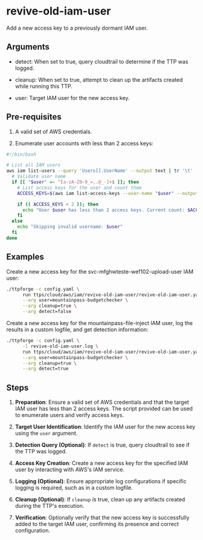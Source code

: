 # revive-old-iam-user

Add a new access key to a previously dormant IAM user.

## Arguments

- detect: When set to true, query cloudtrail to determine if the
  TTP was logged.

- cleanup: When set to true, attempt to clean up the artifacts created
  while running this TTP.

- user: Target IAM user for the new access key.

## Pre-requisites

1. A valid set of AWS credentials.

2. Enumerate user accounts with less than 2 access keys:

  ```bash
  #!/bin/bash

  # List all IAM users
  aws iam list-users --query 'Users[].UserName' --output text | tr '\t' '\n' | while read -r user; do
    # Validate user name
    if [[ "$user" =~ ^[a-zA-Z0-9_=,.@_-]+$ ]]; then
      # List access keys for the user and count them
      ACCESS_KEYS=$(aws iam list-access-keys --user-name "$user" --output json | jq '.AccessKeyMetadata | length')

      if (( ACCESS_KEYS < 2 )); then
        echo "User $user has less than 2 access keys. Current count: $ACCESS_KEYS"
      fi
    else
      echo "Skipping invalid username: $user"
    fi
  done
  ```

## Examples

Create a new access key for the svc-mfghwteste-wef102-upload-user IAM user:

```bash
./ttpforge -c config.yaml \
      run ttps/cloud/aws/iam/revive-old-iam-user/revive-old-iam-user.yaml \
      --arg user=mountainpass-budgetchecker \
      --arg cleanup=true \
      --arg detect=false
```

Create a new access key for the mountainpass-file-inject IAM user,
log the results in a custom logfile, and get detection information:

```bash
./ttpforge -c config.yaml \
      -l revive-old-iam-user.log \
      run ttps/cloud/aws/iam/revive-old-iam-user/revive-old-iam-user.yaml \
      --arg user=mountainpass-budgetchecker \
      --arg cleanup=true \
      --arg detect=true
```

## Steps

1. **Preparation**: Ensure a valid set of AWS credentials and that the target
   IAM user has less than 2 access keys. The script provided can be used to
   enumerate users and verify access keys.

2. **Target User Identification**: Identify the IAM user for the new access key
   using the `user` argument.

3. **Detection Query (Optional)**: If `detect` is true, query cloudtrail to
   see if the TTP was logged.

4. **Access Key Creation**: Create a new access key for the specified IAM user
   by interacting with AWS's IAM service.

5. **Logging (Optional)**: Ensure appropriate log configurations if specific
   logging is required, such as in a custom logfile.

6. **Cleanup (Optional)**: If `cleanup` is true, clean up any artifacts created
   during the TTP's execution.

7. **Verification**: Optionally verify that the new access key is successfully
   added to the target IAM user, confirming its presence and correct
   configuration.
